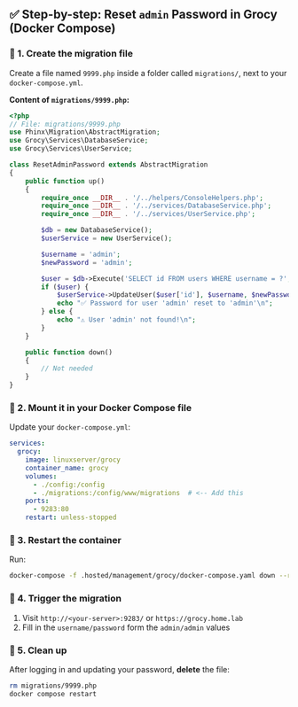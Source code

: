 
## ✅ Step-by-step: Reset `admin` Password in Grocy (Docker Compose)

### 🔹 1. Create the migration file

Create a file named `9999.php` inside a folder called `migrations/`, next to your `docker-compose.yml`.

**Content of `migrations/9999.php`:**

```php
<?php
// File: migrations/9999.php
use Phinx\Migration\AbstractMigration;
use Grocy\Services\DatabaseService;
use Grocy\Services\UserService;

class ResetAdminPassword extends AbstractMigration
{
    public function up()
    {
        require_once __DIR__ . '/../helpers/ConsoleHelpers.php';
        require_once __DIR__ . '/../services/DatabaseService.php';
        require_once __DIR__ . '/../services/UserService.php';

        $db = new DatabaseService();
        $userService = new UserService();

        $username = 'admin';
        $newPassword = 'admin';

        $user = $db->Execute('SELECT id FROM users WHERE username = ?', [$username])->fetch();
        if ($user) {
            $userService->UpdateUser($user['id'], $username, $newPassword);
            echo "✅ Password for user 'admin' reset to 'admin'\n";
        } else {
            echo "⚠️ User 'admin' not found!\n";
        }
    }

    public function down()
    {
        // Not needed
    }
}
```

### 🔹 2. Mount it in your Docker Compose file

Update your `docker-compose.yml`:

```yaml
services:
  grocy:
    image: linuxserver/grocy
    container_name: grocy
    volumes:
      - ./config:/config
      - ./migrations:/config/www/migrations  # <-- Add this
    ports:
      - 9283:80
    restart: unless-stopped
```

### 🔹 3. Restart the container

Run:

```bash
docker-compose -f .hosted/management/grocy/docker-compose.yaml down --remove-orphans && docker-compose -f .hosted/management/grocy/docker-compose.yaml up -d
```

### 🔹 4. Trigger the migration

1. Visit `http://<your-server>:9283/` or `https://grocy.home.lab`
2. Fill in the `username/password` form the `admin/admin` values

### 🔹 5. Clean up

After logging in and updating your password, **delete** the file:

```bash
rm migrations/9999.php
docker compose restart
```
